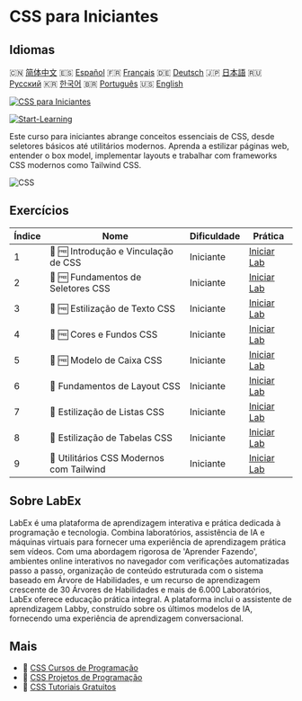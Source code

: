 # CSS para Iniciantes

## Idiomas

🇨🇳 [简体中文](README_zh.md) 🇪🇸 [Español](README_es.md) 🇫🇷 [Français](README_fr.md) 🇩🇪 [Deutsch](README_de.md) 🇯🇵 [日本語](README_ja.md) 🇷🇺 [Русский](README_ru.md) 🇰🇷 [한국어](README_ko.md) 🇧🇷 [Português](README_pt.md) 🇺🇸 [English](README.md) 

[![CSS para Iniciantes](https://cover-creator.labex.io/css-for-beginners.png?lang=pt)](https://labex.io/pt/courses/css-for-beginners)

[![Start-Learning](https://img.shields.io/badge/Start-Learning-whitesmoke?style=for-the-badge)](https://labex.io/pt/courses/css-for-beginners)

Este curso para iniciantes abrange conceitos essenciais de CSS, desde seletores básicos até utilitários modernos. Aprenda a estilizar páginas web, entender o box model, implementar layouts e trabalhar com frameworks CSS modernos como Tailwind CSS.

![CSS](https://img.shields.io/badge/CSS-whitesmoke?style=for-the-badge&logo=css)


## Exercícios

|   Índice | Nome                                      | Dificuldade   | Prática                                                                                                               |
|----------|-------------------------------------------|---------------|-----------------------------------------------------------------------------------------------------------------------|
|        1 | 📖 🆓 Introdução e Vinculação de CSS      | Iniciante     | <a target='_blank' href='https://labex.io/pt/tutorials/css-css-introduction-and-linking-598030'>Iniciar Lab</a>       |
|        2 | 📖 🆓 Fundamentos de Seletores CSS        | Iniciante     | <a target='_blank' href='https://labex.io/pt/tutorials/css-css-selectors-basics-598033'>Iniciar Lab</a>               |
|        3 | 📖 🆓 Estilização de Texto CSS            | Iniciante     | <a target='_blank' href='https://labex.io/pt/tutorials/css-css-text-styling-598036'>Iniciar Lab</a>                   |
|        4 | 📖 🆓 Cores e Fundos CSS                  | Iniciante     | <a target='_blank' href='https://labex.io/pt/tutorials/css-css-colors-and-backgrounds-598029'>Iniciar Lab</a>         |
|        5 | 📖 🆓 Modelo de Caixa CSS                 | Iniciante     | <a target='_blank' href='https://labex.io/pt/tutorials/css-css-box-model-598028'>Iniciar Lab</a>                      |
|        6 | 📖  Fundamentos de Layout CSS             | Iniciante     | <a target='_blank' href='https://labex.io/pt/tutorials/css-css-layout-basics-598031'>Iniciar Lab</a>                  |
|        7 | 📖  Estilização de Listas CSS             | Iniciante     | <a target='_blank' href='https://labex.io/pt/tutorials/css-css-styling-lists-598034'>Iniciar Lab</a>                  |
|        8 | 📖  Estilização de Tabelas CSS            | Iniciante     | <a target='_blank' href='https://labex.io/pt/tutorials/css-css-styling-tables-598035'>Iniciar Lab</a>                 |
|        9 | 📖  Utilitários CSS Modernos com Tailwind | Iniciante     | <a target='_blank' href='https://labex.io/pt/tutorials/css-css-modern-utilities-with-tailwind-598032'>Iniciar Lab</a> |

## Sobre LabEx

LabEx é uma plataforma de aprendizagem interativa e prática dedicada à programação e tecnologia. Combina laboratórios, assistência de IA e máquinas virtuais para fornecer uma experiência de aprendizagem prática sem vídeos. Com uma abordagem rigorosa de 'Aprender Fazendo', ambientes online interativos no navegador com verificações automatizadas passo a passo, organização de conteúdo estruturada com o sistema baseado em Árvore de Habilidades, e um recurso de aprendizagem crescente de 30 Árvores de Habilidades e mais de 6.000 Laboratórios, LabEx oferece educação prática integral. A plataforma inclui o assistente de aprendizagem Labby, construído sobre os últimos modelos de IA, fornecendo uma experiência de aprendizagem conversacional.

## Mais

- 🔗 [CSS Cursos de Programação](https://github.com/labex-labs/awesome-programming-courses)
- 🔗 [CSS Projetos de Programação](https://github.com/labex-labs/awesome-programming-projects)
- 🔗 [CSS Tutoriais Gratuitos](https://github.com/labex-labs/css-free-tutorials)


